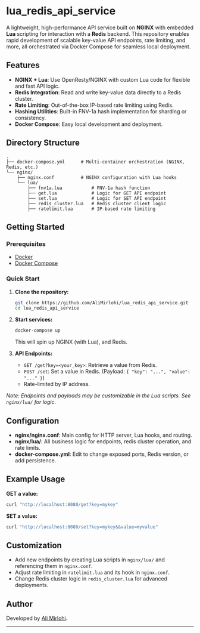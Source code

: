 # lua_redis_api_service

A lightweight, high-performance API service built on **NGINX** with embedded **Lua** scripting for interaction with a **Redis** backend. This repository enables rapid development of scalable key-value API endpoints, rate limiting, and more, all orchestrated via Docker Compose for seamless local deployment.

## Features

- **NGINX + Lua**: Use OpenResty/NGINX with custom Lua code for flexible and fast API logic.
- **Redis Integration**: Read and write key-value data directly to a Redis cluster.
- **Rate Limiting**: Out-of-the-box IP-based rate limiting using Redis.
- **Hashing Utilities**: Built-in FNV-1a hash implementation for sharding or consistency.
- **Docker Compose**: Easy local development and deployment.

## Directory Structure

```
.
├── docker-compose.yml      # Multi-container orchestration (NGINX, Redis, etc.)
└── nginx/
    ├── nginx.conf          # NGINX configuration with Lua hooks
    └── lua/
        ├── fnv1a.lua           # FNV-1a hash function
        ├── get.lua             # Logic for GET API endpoint
        ├── set.lua             # Logic for SET API endpoint
        ├── redis_cluster.lua   # Redis cluster client logic
        ├── ratelimit.lua       # IP-based rate limiting
```

## Getting Started

### Prerequisites

- [Docker](https://www.docker.com/get-started)
- [Docker Compose](https://docs.docker.com/compose/)

### Quick Start

1. **Clone the repository:**
   ```bash
   git clone https://github.com/AliMirlohi/lua_redis_api_service.git
   cd lua_redis_api_service
   ```

2. **Start services:**
   ```bash
   docker-compose up
   ```
   This will spin up NGINX (with Lua), and Redis.

3. **API Endpoints:**
   - `GET /get?key=<your_key>`: Retrieve a value from Redis.
   - `POST /set`: Set a value in Redis. (Payload: `{ "key": "...", "value": "..." }`)
   - Rate-limited by IP address.

_Note: Endpoints and payloads may be customizable in the Lua scripts. See `nginx/lua/` for logic._

## Configuration

- **nginx/nginx.conf**: Main config for HTTP server, Lua hooks, and routing.
- **nginx/lua/**: All business logic for endpoints, redis cluster operation, and rate limits.
- **docker-compose.yml**: Edit to change exposed ports, Redis version, or add persistence.

## Example Usage

**GET a value:**
```bash
curl "http://localhost:8080/get?key=mykey"
```

**SET a value:**
```bash
curl "http://localhost:8080/set?key=mykey&&value=myvalue"
```

## Customization

- Add new endpoints by creating Lua scripts in `nginx/lua/` and referencing them in `nginx.conf`.
- Adjust rate limiting in `ratelimit.lua` and its hook in `nginx.conf`.
- Change Redis cluster logic in `redis_cluster.lua` for advanced deployments.



## Author

Developed by [Ali Mirlohi](https://github.com/AliMirlohi).

---

